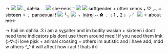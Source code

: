 -> ![](https://media.discordapp.net/attachments/1012559729106624564/1054003867639103548/Untitled111_20221218125444.png)
![](https://i.imgur.com/Qx8zkvv.png) ◟ d**a**~~hl~~i**a** . . ![](https://i.imgur.com/TDGBlvk.gif) sh~~e n~~eos ◝ ![](https://i.imgur.com/3BExzD9.png)
![](https://i.imgur.com/BnyURSd.gif) s**o**ftg**e**nd**e**r + other xenos ⁎ ♡
︵ ⌗ six**teen** ✧﹔ p**a**ns**e**xu**a**l ***!*** ![](https://i.imgur.com/DwaTrfL.png)
╰╮ ![](https://i.imgur.com/iZWYCpf.gif) ﹢ [*i*~~nt~~r**o**j](https://rentry.co/chinana) ⌒ ✿ ﹕﹙[~~1~~](https://rentry.co/komatsuhachi) ₊ [2](https://rentry.co/kyomiya)﹚╭╯
![](https://i.imgur.com/jGu6sTT.png)
✧ **a**bou~~t m~~e<-

-> haii im dahlia :3 i am a s[ys](https://rentry.co/carnival-happy)alter
and im bodily wasian + sixteen
i dont need tone indicators pls
dont use them around mee!! if
you need them lmk (>∀<)i love
pjsk + animal crossing + others
im autistic and i have add, mdd
w others ^\_^ it will affect how i
act ! thats it<-